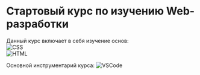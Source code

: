 <h1> Стартовый курс по изучению Web-разработки</h1>

Данный курс включает в себя изучение основ:<br>
![CSS](https://img.shields.io/badge/CSS3-0062f5?style=for-the-badge&logo=css3&logoColor=white) <br>
![HTML](https://img.shields.io/badge/HTML5-18ba1e?style=for-the-badge&logo=html5&logoColor=white)
  
Основной инструментарий курса:
![VSCode](https://img.shields.io/badge/Visual_Studio_Code-128ae0?style=for-the-badge&logo=visual%20studio%20code&logoColor=white)


